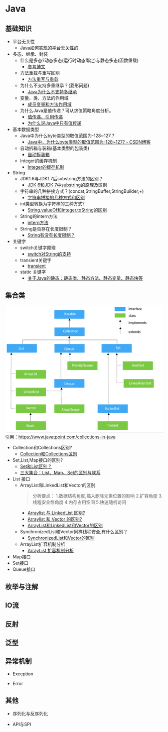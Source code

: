 # Java

## 基础知识

- 平台无关性
  - [Java如何实现的平台无关性的](http://hollischuang.gitee.io/tobetopjavaer/#/basics/object-oriented/platform-independent?id=%e4%bb%80%e4%b9%88%e6%98%af%e5%b9%b3%e5%8f%b0%e6%97%a0%e5%85%b3%e6%80%a7)
- 多态、继承、封装
  - 什么是多态?动态多态(运行时动态绑定)与静态多态(函数重载)
    - [参考博文](http://hollischuang.gitee.io/tobetopjavaer/#/basics/object-oriented/polymorphism)
  - 方法重载与重写区别
    - [方法重写与重载](http://hollischuang.gitee.io/tobetopjavaer/#/basics/object-oriented/overloading-vs-overriding)
  - 为什么不支持多重继承？(菱形问题)
    - [Java为什么不支持多继承](http://hollischuang.gitee.io/tobetopjavaer/#/basics/object-oriented/multiple-inheritance)
  - 变量、类、方法的作用域
    - [成员变量和方法作用域](http://hollischuang.gitee.io/tobetopjavaer/#/basics/object-oriented/scope)
  - 为什么Java是值传递？可从求值策略角度分析。
    - [值传递、引用传递](http://hollischuang.gitee.io/tobetopjavaer/#/basics/object-oriented/java-pass-by)
    - [为什么说Java中只有值传递](http://hollischuang.gitee.io/tobetopjavaer/#/basics/object-oriented/why-pass-by-reference)
- 基本数据类型
  - Java中为什么byte类型的取值范围为-128~127？
    - [Java中，为什么byte类型的取值范围为-128~127? - CSDN博客](https://blog.csdn.net/qq_23418393/article/details/57421688)
  - 自动拆箱与装箱(基本类型的包装类)
    - [自动拆装箱](http://hollischuang.gitee.io/tobetopjavaer/#/basics/java-basic/boxing-unboxing)
  - Integer的缓存机制
    - [Integer的缓存机制](http://hollischuang.gitee.io/tobetopjavaer/#/basics/java-basic/integer-cache)
- String
  - JDK1.6与JDK1.7后substring方法的区别？
    - [JDK 6和JDK 7中substring的原理及区别](http://hollischuang.gitee.io/tobetopjavaer/#/basics/java-basic/substring)
  - 字符串的几种拼接方式？(concat,StringBuffer,StringBuilder,+)
    - [字符串拼接的几种方式和区别](http://hollischuang.gitee.io/tobetopjavaer/#/basics/java-basic/string-concat)
  - int类型转换为字符串的三种方式?
    - [String.valueOf和Integer.toString的区别](http://hollischuang.gitee.io/tobetopjavaer/#/basics/java-basic/value-of-vs-to-string)
  - String的intern方法
    - [intern方法](http://hollischuang.gitee.io/tobetopjavaer/#/basics/java-basic/intern)
  - String是否存在长度限制？
    - [String有没有长度限制？](http://hollischuang.gitee.io/tobetopjavaer/#/basics/java-basic/length-of-string)
- 关键字
  - switch关键字原理
    - [switch对String的支持](http://hollischuang.gitee.io/tobetopjavaer/#/basics/java-basic/switch-string)
  - transient关键字
    - [transient](http://hollischuang.gitee.io/tobetopjavaer/#/basics/java-basic/transient-in-java)
  - static 关键字
    - [关于Java的静态：静态类、静态方法、静态变量、静态块等](https://zhuanlan.zhihu.com/p/26819685)
  
## 集合类

![集合继承关系](../img/java/2021-04-14-13-15-58.png)引用：<https://www.javatpoint.com/collections-in-java>

- Collection和Collections区别?
  - [Collection和Collections区别](http://hollischuang.gitee.io/tobetopjavaer/#/basics/java-basic/Collection-vs-Collections)
- Set,List,Map接口的区别?
  - [Set和List区别？](http://hollischuang.gitee.io/tobetopjavaer/#/basics/java-basic/set-vs-list)
  - [三大集合：List、Map、Set的区别与联系](https://blog.csdn.net/yangxingpa/article/details/81023138?utm_medium=distribute.pc_relevant_t0.none-task-blog-2%7Edefault%7EBlogCommendFromMachineLearnPai2%7Edefault-1.control&dist_request_id=&depth_1-utm_source=distribute.pc_relevant_t0.none-task-blog-2%7Edefault%7EBlogCommendFromMachineLearnPai2%7Edefault-1.control)
- List 接口
  - ArrayList和LinkedList和Vector的区别
    >分析要点：
    >1.数据结构角度,插入删除元素位置的影响
    >2.扩容角度
    >3.线程安全性角度
    >4.内存占用空间
    >5.快速随机访问
    - [Arraylist 与 LinkedList 区别?](https://github.com/Snailclimb/JavaGuide/blob/master/docs/java/collection/ArrayList%E6%BA%90%E7%A0%81%2B%E6%89%A9%E5%AE%B9%E6%9C%BA%E5%88%B6%E5%88%86%E6%9E%90.md#12-arraylist-%E4%B8%8E-linkedlist-%E5%8C%BA%E5%88%AB)
    - [Arraylist 和 Vector 的区别?](https://github.com/Snailclimb/JavaGuide/blob/master/docs/java/collection/ArrayList%E6%BA%90%E7%A0%81%2B%E6%89%A9%E5%AE%B9%E6%9C%BA%E5%88%B6%E5%88%86%E6%9E%90.md#11-arraylist-%E5%92%8C-vector-%E7%9A%84%E5%8C%BA%E5%88%AB)
    - [ArrayList和LinkedList和Vector的区别](http://hollischuang.gitee.io/tobetopjavaer/#/basics/java-basic/arraylist-vs-linkedlist-vs-vector)
  - SynchronizedList和Vector同样线程安全,有什么区别？
    - [SynchronizedList和Vector的区别](http://hollischuang.gitee.io/tobetopjavaer/#/basics/java-basic/synchronizedlist-vector) 
  - ArrayList扩容机制分析
    - [ArrayList 扩容机制分析](https://github.com/Snailclimb/JavaGuide/blob/master/docs/java/collection/ArrayList%E6%BA%90%E7%A0%81%2B%E6%89%A9%E5%AE%B9%E6%9C%BA%E5%88%B6%E5%88%86%E6%9E%90.md#3-arraylist-%E6%89%A9%E5%AE%B9%E6%9C%BA%E5%88%B6%E5%88%86%E6%9E%90)
- Map接口
- Set接口
- Queue接口

## 枚举与注解

## IO流

## 反射

## 泛型

## 异常机制

- Exception
  
- Error

## 其他

- 序列化与反序列化

- API与SPI

  
